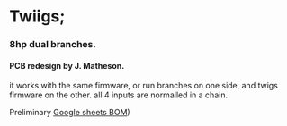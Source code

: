 
# Twiigs; 

### 8hp dual branches.

#### PCB redesign by J. Matheson. 

it works with the same firmware, or run branches on one side, and twigs firmware on the other. all 4 inputs are normalled in a chain.

Preliminary
[Google sheets BOM](https://docs.google.com/spreadsheets/d/1e0ryTFbstz_2B8VaYx8k7Kd5Dau1KRNs4kl08Nsf-pE/edit?usp=sharing))